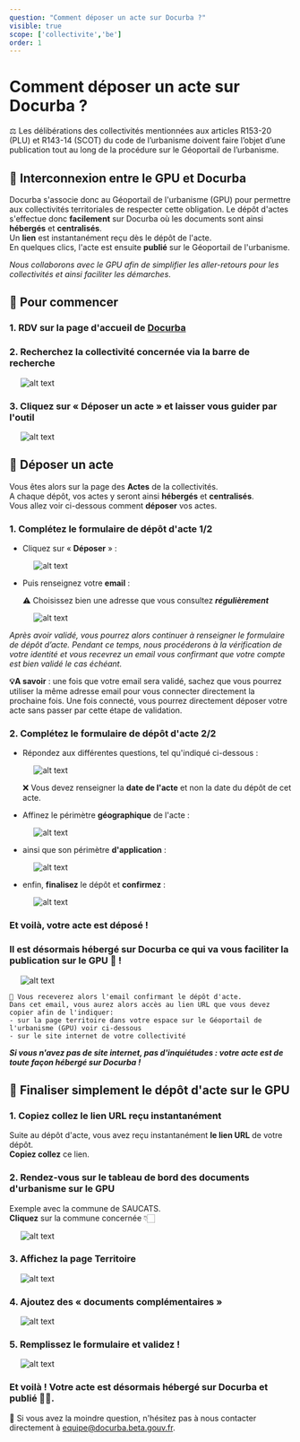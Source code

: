```yaml
---
question: "Comment déposer un acte sur Docurba ?"
visible: true
scope: ['collectivite','be']
order: 1
---
```


<a class="anchor" name="headTop"></a>
# Comment déposer un acte sur Docurba ? 

⚖️ Les délibérations des collectivités mentionnées aux articles R153-20 (PLU) et R143-14 (SCOT) du code de l’urbanisme doivent faire l’objet d’une publication tout au long de la procédure sur le Géoportail de l’urbanisme.  


<a class="anchor" name="headinterco"></a>
## 🔹 Interconnexion entre le GPU et Docurba
Docurba s'associe donc au Géoportail de l'urbanisme (GPU) pour permettre aux collectivités territoriales de respecter cette obligation. Le dépôt d'actes s'effectue donc **facilement** sur Docurba où les documents sont ainsi **hébergés** et **centralisés**.  
Un **lien** est instantanément reçu dès le dépôt de l'acte.  
En quelques clics, l'acte est ensuite **publié** sur le Géoportail de l'urbanisme.

*Nous collaborons avec le GPU afin de simplifier les aller-retours pour les collectivités et ainsi faciliter les démarches*.

<a class="anchor" name="headCommencer"></a>
## 🔹 Pour commencer

### 1. **RDV sur la page d'accueil** de [Docurba](https://docurba.beta.gouv.fr)

### 2. **Recherchez la collectivité** concernée via la barre de recherche

  &nbsp;&nbsp;&nbsp;&nbsp;&nbsp;![alt text](https://github.com/MTES-MCT/Docurba/blob/dev/static/images/guide/barre01.png)
  
### 3. Cliquez sur « **Déposer un acte** » et laisser vous guider par l'outil

  &nbsp;&nbsp;&nbsp;&nbsp;&nbsp;![alt text](https://github.com/MTES-MCT/Docurba/blob/dev/static/images/guide/faqdepotacte02ter.png)

<a class="anchor" name="headdepot"></a>
## 🔹 Déposer un acte
Vous êtes alors sur la page des **Actes** de la collectivités.  
A chaque dépôt, vos actes y seront ainsi **hébergés** et **centralisés**.  
Vous allez voir ci-dessous comment **déposer** vos actes.

### 1. Complétez le formulaire de dépôt d'acte 1/2

- Cliquez sur « **Déposer** » :

  &nbsp;&nbsp;&nbsp;&nbsp;&nbsp;![alt text](https://github.com/MTES-MCT/Docurba/blob/dev/static/images/guide/faqdepotacte02bis.png)

- Puis renseignez votre **email** :

  ⚠️ Choisissez bien une adresse que vous consultez **_régulièrement_**

  &nbsp;&nbsp;&nbsp;&nbsp;&nbsp;![alt text](https://github.com/MTES-MCT/Docurba/blob/dev/static/images/guide/faqdepotacte03.png)

*Après avoir validé, vous pourrez alors continuer à renseigner le formulaire de dépôt d’acte.
Pendant ce temps, nous procéderons à la vérification de votre identité et vous recevrez un email vous confirmant que votre compte est bien validé le cas échéant.*


**💡A savoir** : une fois que votre email sera validé, sachez que vous pourrez utiliser la même adresse email pour vous connecter directement la prochaine fois.
Une fois connecté, vous pourrez directement déposer votre acte sans passer par cette étape de validation.

### 2. Complétez le formulaire de dépôt d'acte 2/2

- Répondez aux différentes questions, tel qu'indiqué ci-dessous :

  &nbsp;&nbsp;&nbsp;&nbsp;&nbsp;![alt text](https://github.com/MTES-MCT/Docurba/blob/dev/static/images/guide/faqformulaire01.png)

  ❌ Vous devez renseigner la **date de l'acte** et non la date du dépôt de cet acte.

- Affinez le périmètre **géographique** de l'acte :

  &nbsp;&nbsp;&nbsp;&nbsp;&nbsp;![alt text](https://github.com/MTES-MCT/Docurba/blob/dev/static/images/guide/faqformulaire02.png)

- ainsi que son périmètre **d'application** :

  &nbsp;&nbsp;&nbsp;&nbsp;&nbsp;![alt text](https://github.com/MTES-MCT/Docurba/blob/dev/static/images/guide/faqformulaire03.png)

- enfin, **finalisez** le dépôt et **confirmez** :

  &nbsp;&nbsp;&nbsp;&nbsp;&nbsp;![alt text](https://github.com/MTES-MCT/Docurba/blob/dev/static/images/guide/faqformulaire04.png)

### Et voilà, votre acte est déposé !  
### Il est désormais **hébergé** sur Docurba ce qui va vous faciliter la publication sur le GPU 🥳 !

&nbsp;&nbsp;&nbsp;&nbsp;&nbsp;![alt text](https://github.com/MTES-MCT/Docurba/blob/dev/static/images/guide/faqformulaire05.png)

```
📌 Vous receverez alors l'email confirmant le dépôt d'acte.
Dans cet email, vous aurez alors accès au lien URL que vous devez copier afin de l'indiquer:
- sur la page territoire dans votre espace sur le Géoportail de l'urbanisme (GPU) voir ci-dessous
- sur le site internet de votre collectivité
```

**_Si vous n'avez pas de site internet, pas d'inquiétudes : votre acte est de toute façon hébergé sur Docurba !_**


<a class="anchor" name="headgpu"></a>
## 🔹 Finaliser simplement le dépôt d'acte sur le GPU

### 1. Copiez collez le lien URL reçu instantanément  
Suite au dépôt d'acte, vous avez reçu instantanément **le lien URL** de votre dépôt.  
**Copiez collez** ce lien.  

### 2. Rendez-vous sur le tableau de bord des documents d'urbanisme sur le GPU  
Exemple avec la commune de SAUCATS.  
**Cliquez** sur la commune concernée 👇🏻  

&nbsp;&nbsp;&nbsp;&nbsp;&nbsp;![alt text](https://github.com/MTES-MCT/Docurba/blob/dev/static/images/guide/faqgpu01.png) 

### 3. Affichez la page Territoire  

&nbsp;&nbsp;&nbsp;&nbsp;&nbsp;![alt text](https://github.com/MTES-MCT/Docurba/blob/dev/static/images/guide/faqgpu02.png)   

### 4. Ajoutez des « documents complémentaires »  

&nbsp;&nbsp;&nbsp;&nbsp;&nbsp;![alt text](https://github.com/MTES-MCT/Docurba/blob/dev/static/images/guide/faqgpu03.png)   

### 5. Remplissez le formulaire et validez !  

&nbsp;&nbsp;&nbsp;&nbsp;&nbsp;![alt text](https://github.com/MTES-MCT/Docurba/blob/dev/static/images/guide/faqgpu04.png) 

### Et voilà ! Votre acte est désormais hébergé sur Docurba et publié 👏🏻.

📩 Si vous avez la moindre question, n'hésitez pas à nous contacter directement à equipe@docurba.beta.gouv.fr.


